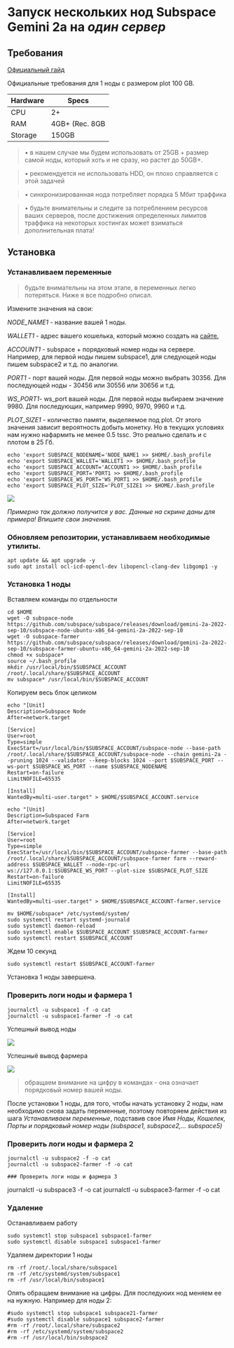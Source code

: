 # Запуск нескольких нод Subspace Gemini 2a на *один сервер*


## Требования

[Официальный гайд](https://docs.subspace.network/protocol/farm/farming/)

Официальные требования для 1 ноды с размером plot 100 GB.


Hardware  | Specs
------------- | -------------
CPU  | 2+
RAM | 4GB+ (Rec. 8GB
Storage | 150GB

>• в нашем случае мы будем использовать от 25GB + размер самой ноды, который хоть и не сразу, но растет до 50GB+.

>• рекомендуется не использовать HDD, он плохо справляется с этой задачей

>• синхронизированная нода потребляет порядка 5 Мбит траффика

>• будьте внимательны и следите за потреблением ресурсов ваших серверов, после достижения определенных лимитов траффика на некоторых хостингах может взиматься дополнительная плата!

## Установка
### Устанавливаем переменные

> будьте внимательны на этом этапе, в переменных легко потеряться. Ниже я все подробно описал.

Измените значения на свои:

*NODE_NAME1* - название вашей 1 ноды.

*WALLET1* - адрес вашего кошелька, который можно создать на [сайте.](https://polkadot.js.org/apps/?rpc=wss%3A%2F%2Feu-2.gemini-2a.subspace.network%2Fws#/accounts) 

*ACCOUNT1* - subspace + порядковый номер ноды на сервере. Например, для первой ноды пишем subspace1, для следующей ноды пишем subspace2 и т.д. по аналогии.

*PORT1* - порт вашей ноды. Для первой ноды можно выбрать 30356. Для последующей ноды - 30456 или 30556 или 30656 и т.д.

*WS_PORT1*- ws_port вашей ноды. Для первой ноды выбираем значение 9980. Для последующих, например 9990, 9970, 9960 и т.д.

*PLOT_SIZE1* - количество памяти, выделяемое под plot. От этого значения зависит вероятность добыть монетку. Но в текущих условиях нам нужно нафармить не менее 0.5 tssc. Это реально сделать и с плотом в 25 Гб. 

```
echo 'export SUBSPACE_NODENAME='NODE_NAME1 >> $HOME/.bash_profile
echo 'export SUBSPACE_WALLET='WALLET1 >> $HOME/.bash_profile
echo 'export SUBSPACE_ACCOUNT='ACCOUNT1 >> $HOME/.bash_profile
echo 'export SUBSPACE_PORT='PORT1 >> $HOME/.bash_profile
echo 'export SUBSPACE_WS_PORT='WS_PORT1 >> $HOME/.bash_profile
echo 'export SUBSPACE_PLOT_SIZE='PLOT_SIZE1 >> $HOME/.bash_profile
```

![](https://i.imgur.com/Xo8N2tI.png)

*Примерно так должно получится у вас. Данные на скрине даны для примера! Впишите свои значения.* 

### Обновляем репозитории, устанавливаем необходимые утилиты.

```
apt update && apt upgrade -y
sudo apt install ocl-icd-opencl-dev libopencl-clang-dev libgomp1 -y
```

### Установка 1 ноды

Вставляем команды по отдельности

```
cd $HOME
wget -O subspace-node https://github.com/subspace/subspace/releases/download/gemini-2a-2022-sep-10/subspace-node-ubuntu-x86_64-gemini-2a-2022-sep-10
wget -O subspace-farmer https://github.com/subspace/subspace/releases/download/gemini-2a-2022-sep-10/subspace-farmer-ubuntu-x86_64-gemini-2a-2022-sep-10
chmod +x subspace*
source ~/.bash_profile
mkdir /usr/local/bin/$SUBSPACE_ACCOUNT /root/.local/share/$SUBSPACE_ACCOUNT
mv subspace* /usr/local/bin/$SUBSPACE_ACCOUNT
```

Копируем весь блок целиком

```
echo "[Unit]
Description=Subspace Node
After=network.target

[Service]
User=root
Type=simple
ExecStart=/usr/local/bin/$SUBSPACE_ACCOUNT/subspace-node --base-path /root/.local/share/$SUBSPACE_ACCOUNT/subspace-node --chain gemini-2a --pruning 1024 --validator --keep-blocks 1024 --port $SUBSPACE_PORT --ws-port $SUBSPACE_WS_PORT --name $SUBSPACE_NODENAME
Restart=on-failure
LimitNOFILE=65535

[Install]
WantedBy=multi-user.target" > $HOME/$SUBSPACE_ACCOUNT.service
```


```
echo "[Unit]
Description=Subspaced Farm
After=network.target

[Service]
User=root
Type=simple
ExecStart=/usr/local/bin/$SUBSPACE_ACCOUNT/subspace-farmer --base-path /root/.local/share/$SUBSPACE_ACCOUNT/subspace-farmer farm --reward-address $SUBSPACE_WALLET --node-rpc-url ws://127.0.0.1:$SUBSPACE_WS_PORT --plot-size $SUBSPACE_PLOT_SIZE 
Restart=on-failure
LimitNOFILE=65535

[Install]
WantedBy=multi-user.target" > $HOME/$SUBSPACE_ACCOUNT-farmer.service
```

```
mv $HOME/subspace* /etc/systemd/system/ 
sudo systemctl restart systemd-journald
sudo systemctl daemon-reload 
sudo systemctl enable $SUBSPACE_ACCOUNT $SUBSPACE_ACCOUNT-farmer 
sudo systemctl restart $SUBSPACE_ACCOUNT 

```

Ждем 10 секунд

```
sudo systemctl restart $SUBSPACE_ACCOUNT-farmer
```

Установка 1 ноды завершена.


### Проверить логи ноды и фармера 1

```
journalctl -u subspace1 -f -o cat
journalctl -u subspace1-farmer -f -o cat
```
Успешный вывод ноды

![](https://i.imgur.com/Ro7IlWg.png)

Успешныё вывод фармера

![](https://i.imgur.com/lxIxnIC.png)

> обращаем внимание на цифру в командах - она означает порядковый номер вашей ноды.

После установки 1 ноды, для того, чтобы начать установку 2 ноды, нам необходимо снова задать переменные, поэтому повторяем действия из шага *Устанавливаем переменные*, подставив свое *Имя Ноды, Кошелек, Порты и порядковый номер ноды* _(subspace1, subspace2,... subspace5)_

### Проверить логи ноды и фармера 2

```
journalctl -u subspace2 -f -o cat
journalctl -u subspace2-farmer -f -o cat

### Проверить логи ноды и фармера 3

```
journalctl -u subspace3 -f -o cat
journalctl -u subspace3-farmer -f -o cat


### Удаление 

Останавливаем работу
```
sudo systemctl stop subspace1 subspace1-farmer
sudo systemctl disable subspace1 subspace1-farmer
```
Удаляем директории 1 ноды
```
rm -rf /root/.local/share/subspace1
rm -rf /etc/systemd/system/subspace1
rm -rf /usr/local/bin/subspace1
```

Опять обращаем внимание на цифры. Для последуюих нод меняем ее на нужную. Например для ноды 2:

```
#sudo systemctl stop subspace1 subspace21-farmer
#sudo systemctl disable subspace1 subspace2-farmer
#rm -rf /root/.local/share/subspace2
#rm -rf /etc/systemd/system/subspace2
#rm -rf /usr/local/bin/subspace2
```

